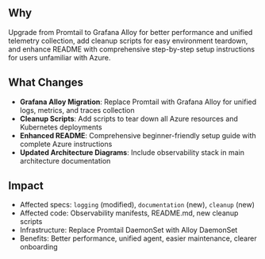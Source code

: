 ## Why
Upgrade from Promtail to Grafana Alloy for better performance and unified telemetry collection, add cleanup scripts for easy environment teardown, and enhance README with comprehensive step-by-step setup instructions for users unfamiliar with Azure.

## What Changes
- **Grafana Alloy Migration**: Replace Promtail with Grafana Alloy for unified logs, metrics, and traces collection
- **Cleanup Scripts**: Add scripts to tear down all Azure resources and Kubernetes deployments
- **Enhanced README**: Comprehensive beginner-friendly setup guide with complete Azure instructions
- **Updated Architecture Diagrams**: Include observability stack in main architecture documentation

## Impact
- Affected specs: `logging` (modified), `documentation` (new), `cleanup` (new)
- Affected code: Observability manifests, README.md, new cleanup scripts
- Infrastructure: Replace Promtail DaemonSet with Alloy DaemonSet
- Benefits: Better performance, unified agent, easier maintenance, clearer onboarding
